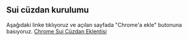 
## Sui cüzdan kurulumu

Aşağıdaki linke tıklıyoruz ve açılan sayfada "Chrome'a ekle" butonuna basıyoruz.
[Chrome Sui Cüzdan Eklentisi](https://chrome.google.com/webstore/detail/sui-wallet/opcgpfmipidbgpenhmajoajpbobppdil)
